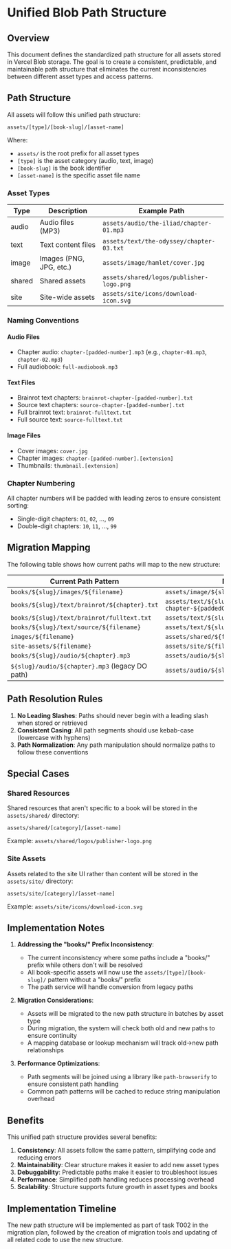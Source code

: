 # Unified Blob Path Structure

## Overview

This document defines the standardized path structure for all assets stored in Vercel Blob storage. The goal is to create a consistent, predictable, and maintainable path structure that eliminates the current inconsistencies between different asset types and access patterns.

## Path Structure

All assets will follow this unified path structure:

```
assets/[type]/[book-slug]/[asset-name]
```

Where:

- `assets/` is the root prefix for all asset types
- `[type]` is the asset category (audio, text, image)
- `[book-slug]` is the book identifier
- `[asset-name]` is the specific asset file name

### Asset Types

| Type   | Description             | Example Path                             |
| ------ | ----------------------- | ---------------------------------------- |
| audio  | Audio files (MP3)       | `assets/audio/the-iliad/chapter-01.mp3`  |
| text   | Text content files      | `assets/text/the-odyssey/chapter-03.txt` |
| image  | Images (PNG, JPG, etc.) | `assets/image/hamlet/cover.jpg`          |
| shared | Shared assets           | `assets/shared/logos/publisher-logo.png` |
| site   | Site-wide assets        | `assets/site/icons/download-icon.svg`    |

### Naming Conventions

#### Audio Files

- Chapter audio: `chapter-[padded-number].mp3` (e.g., `chapter-01.mp3`, `chapter-02.mp3`)
- Full audiobook: `full-audiobook.mp3`

#### Text Files

- Brainrot text chapters: `brainrot-chapter-[padded-number].txt`
- Source text chapters: `source-chapter-[padded-number].txt`
- Full brainrot text: `brainrot-fulltext.txt`
- Full source text: `source-fulltext.txt`

#### Image Files

- Cover images: `cover.jpg`
- Chapter images: `chapter-[padded-number].[extension]`
- Thumbnails: `thumbnail.[extension]`

### Chapter Numbering

All chapter numbers will be padded with leading zeros to ensure consistent sorting:

- Single-digit chapters: `01`, `02`, ..., `09`
- Double-digit chapters: `10`, `11`, ..., `99`

## Migration Mapping

The following table shows how current paths will map to the new structure:

| Current Path Pattern                            | New Path Pattern                                            |
| ----------------------------------------------- | ----------------------------------------------------------- |
| `books/${slug}/images/${filename}`              | `assets/image/${slug}/${filename}`                          |
| `books/${slug}/text/brainrot/${chapter}.txt`    | `assets/text/${slug}/brainrot-chapter-${paddedChapter}.txt` |
| `books/${slug}/text/brainrot/fulltext.txt`      | `assets/text/${slug}/brainrot-fulltext.txt`                 |
| `books/${slug}/text/source/${filename}`         | `assets/text/${slug}/source-${filename}`                    |
| `images/${filename}`                            | `assets/shared/${filename}`                                 |
| `site-assets/${filename}`                       | `assets/site/${filename}`                                   |
| `books/${slug}/audio/${chapter}.mp3`            | `assets/audio/${slug}/chapter-${paddedChapter}.mp3`         |
| `${slug}/audio/${chapter}.mp3` (legacy DO path) | `assets/audio/${slug}/chapter-${paddedChapter}.mp3`         |

## Path Resolution Rules

1. **No Leading Slashes**: Paths should never begin with a leading slash when stored or retrieved
2. **Consistent Casing**: All path segments should use kebab-case (lowercase with hyphens)
3. **Path Normalization**: Any path manipulation should normalize paths to follow these conventions

## Special Cases

### Shared Resources

Shared resources that aren't specific to a book will be stored in the `assets/shared/` directory:

```
assets/shared/[category]/[asset-name]
```

Example: `assets/shared/logos/publisher-logo.png`

### Site Assets

Assets related to the site UI rather than content will be stored in the `assets/site/` directory:

```
assets/site/[category]/[asset-name]
```

Example: `assets/site/icons/download-icon.svg`

## Implementation Notes

1. **Addressing the "books/" Prefix Inconsistency**:

   - The current inconsistency where some paths include a "books/" prefix while others don't will be resolved
   - All book-specific assets will now use the `assets/[type]/[book-slug]/` pattern without a "books/" prefix
   - The path service will handle conversion from legacy paths

2. **Migration Considerations**:
   - Assets will be migrated to the new path structure in batches by asset type
   - During migration, the system will check both old and new paths to ensure continuity
   - A mapping database or lookup mechanism will track old→new path relationships
3. **Performance Optimizations**:
   - Path segments will be joined using a library like `path-browserify` to ensure consistent path handling
   - Common path patterns will be cached to reduce string manipulation overhead

## Benefits

This unified path structure provides several benefits:

1. **Consistency**: All assets follow the same pattern, simplifying code and reducing errors
2. **Maintainability**: Clear structure makes it easier to add new asset types
3. **Debuggability**: Predictable paths make it easier to troubleshoot issues
4. **Performance**: Simplified path handling reduces processing overhead
5. **Scalability**: Structure supports future growth in asset types and books

## Implementation Timeline

The new path structure will be implemented as part of task T002 in the migration plan, followed by the creation of migration tools and updating of all related code to use the new structure.

